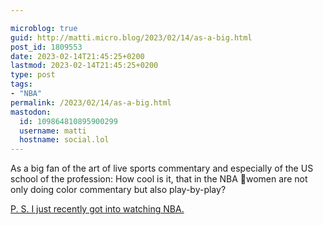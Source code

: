 ```yaml
---

microblog: true
guid: http://matti.micro.blog/2023/02/14/as-a-big.html
post_id: 1809553
date: 2023-02-14T21:45:25+0200
lastmod: 2023-02-14T21:45:25+0200
type: post
tags:
- "NBA"
permalink: /2023/02/14/as-a-big.html
mastodon:
  id: 109864810895900299
  username: matti
  hostname: social.lol
---
```

As a big fan of the art of live sports commentary and especially of the US school of the profession: How cool is it, that in the NBA 🏀women are not only doing color commentary but also play-by-play?

[P. S. I just recently got into watching NBA.](/2023/02/12/having-just-recently.html)
